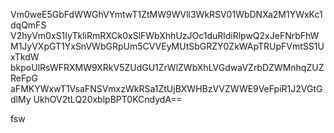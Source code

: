 Vm0weE5GbFdWWGhVYmtwT1ZtMW9WVll3WkRSV01WbDNXa2M1YWxKc1dqQmFS
V2hyVm0xS1IyTkliRmRXCk0xSlFWbXhhUzJOc1duRldiRlpwQ2xJeFNrbFhW
M1JyVXpGT1YxSnVWbGRpUm5CVVEyMUtSbGRZY0ZkWApTRUpFVmtSS1UxTkdW
bkpoUlRsWFRXMW9XRkV5ZUdGU1ZrWlZWbXhLVGdwaVZrbDZWMnhqZUZReFpG
aFMKYWxwT1VsaFNSVmxzWkRSa1ZtUjBXWHBzVVZWWE9VeFpiR1J2VGtGdlMy
UkhOV2tLQ20xblpBPT0KCndydA==

fsw